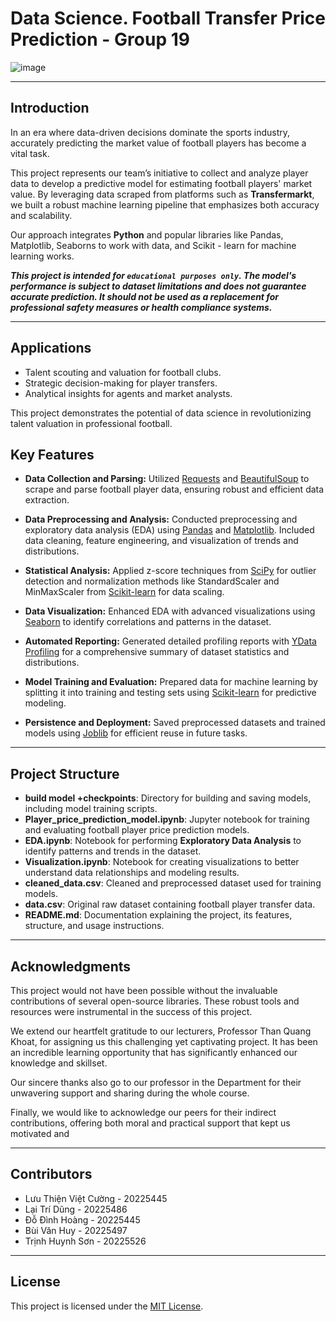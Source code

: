 # Data Science. Football Transfer Price Prediction - Group 19

![image](https://github.com/user-attachments/assets/d0cf219d-ded3-466a-9e77-923c72ecae1e)
***


## Introduction

In an era where data-driven decisions dominate the sports industry, accurately predicting the market value of football players has become a vital task.

This project represents our team’s initiative to collect and analyze player data to develop a predictive model for estimating football players' market value. By leveraging data scraped from platforms such as **Transfermarkt**, we built a robust machine learning pipeline that emphasizes both accuracy and scalability. 

Our approach integrates **Python** and popular libraries like Pandas, Matplotlib, Seaborns to work with data, and Scikit - learn for machine learning works.

***This project is intended for `educational purposes only`. The model's performance is subject to dataset limitations and does not guarantee accurate prediction. It should not be used as a replacement for professional safety measures or health compliance systems.***

***

## Applications
- Talent scouting and valuation for football clubs.
- Strategic decision-making for player transfers.
- Analytical insights for agents and market analysts.

This project demonstrates the potential of data science in revolutionizing talent valuation in professional football.

## Key Features

- **Data Collection and Parsing:** Utilized [Requests](https://docs.python-requests.org/en/latest/) and [BeautifulSoup](https://www.crummy.com/software/BeautifulSoup/) to scrape and parse football player data, ensuring robust and efficient data extraction.

- **Data Preprocessing and Analysis:** Conducted preprocessing and exploratory data analysis (EDA) using [Pandas](https://pandas.pydata.org/) and [Matplotlib](https://matplotlib.org/). Included data cleaning, feature engineering, and visualization of trends and distributions.

- **Statistical Analysis:** Applied z-score techniques from [SciPy](https://scipy.org/) for outlier detection and normalization methods like StandardScaler and MinMaxScaler from [Scikit-learn](https://scikit-learn.org/stable/) for data scaling.

- **Data Visualization:** Enhanced EDA with advanced visualizations using [Seaborn](https://seaborn.pydata.org/) to identify correlations and patterns in the dataset.

- **Automated Reporting:** Generated detailed profiling reports with [YData Profiling](https://ydata-profiling.github.io/) for a comprehensive summary of dataset statistics and distributions.

- **Model Training and Evaluation:** Prepared data for machine learning by splitting it into training and testing sets using [Scikit-learn](https://scikit-learn.org/stable/) for predictive modeling.

- **Persistence and Deployment:** Saved preprocessed datasets and trained models using [Joblib](https://joblib.readthedocs.io/en/latest/) for efficient reuse in future tasks.

***

## Project Structure

- **build model +checkpoints**: Directory for building and saving models, including model training scripts.  
- **Player_price_prediction_model.ipynb**: Jupyter notebook for training and evaluating football player price prediction models.  
- **EDA.ipynb**: Notebook for performing **Exploratory Data Analysis** to identify patterns and trends in the dataset.  
- **Visualization.ipynb**: Notebook for creating visualizations to better understand data relationships and modeling results.  
- **cleaned_data.csv**: Cleaned and preprocessed dataset used for training models.  
- **data.csv**: Original raw dataset containing football player transfer data.  
- **README.md**: Documentation explaining the project, its features, structure, and usage instructions.  

***


## Acknowledgments
This project would not have been possible without the invaluable contributions of several open-source libraries. These robust tools and resources were instrumental in the success of this project.

We extend our heartfelt gratitude to our lecturers, Professor Than Quang Khoat, for assigning us this challenging yet captivating project. It has been an incredible learning opportunity that has significantly enhanced our knowledge and skillset.

Our sincere thanks also go to our professor in the Department for their unwavering support and sharing during the whole course.

Finally, we would like to acknowledge our peers for their indirect contributions, offering both moral and practical support that kept us motivated and

***


## Contributors
- Lưu Thiện Việt Cường - 20225445
- Lại Trí Dũng - 20225486
- Đỗ Đình Hoàng - 20225445
- Bùi Văn Huy - 20225497
- Trịnh Huynh Sơn - 20225526

***


## License
This project is licensed under the [MIT License](LICENSE).
